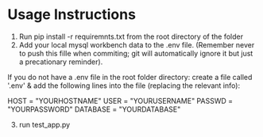 # Usage Instructions

1. Run pip install -r requiremnts.txt from the root directory of the folder
2. Add your local mysql workbench data to the .env file. (Remember never to push this fille when commiting; git will automatically ignore it but just a precationary reminder).

If you do not have a .env file in the root folder directory: create a file called '.env' & add the following lines into the file (replacing the relevant info):

HOST = "YOURHOSTNAME"
USER = "YOURUSERNAME"
PASSWD = "YOURPASSWORD"
DATABASE = "YOURDATABASE"

3. run test_app.py